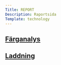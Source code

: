 ```yaml
---
Title: REPORT
Description: Raportsida
Template: technology
---
```


<div class="analysisbox">
    <h2 class="navlinks"><a href="%base_url%?analysis/01_colors">Färganalys</a></h2>
</div>

<div class="analysisbox">
    <h2 class="navlinks"><a href="%base_url%?analysis/02_load">Laddning</a></h2>
</div>